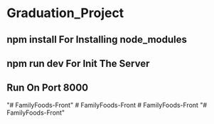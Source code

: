 # Graduation_Project
## npm install For Installing node_modules
## npm run dev For Init The Server
## Run On Port 8000 

"# FamilyFoods-Front" 
#   F a m i l y F o o d s - F r o n t  
 #   F a m i l y F o o d s - F r o n t  
 "# FamilyFoods-Front" 
